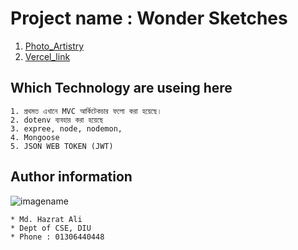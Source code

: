 # Project name : Wonder Sketches

1. [Photo_Artistry](https://open-learning-6d337.web.app/ "Photo_Artistry")
2. [Vercel_link](https://photoartistry.vercel.app// "Photo_Artistry")

## Which Technology are useing here

    1. প্রথমত এখানে MVC আর্কিটেকচার ফলো করা হয়েছে।
    2. dotenv ব্যবহার করা হয়েছে
    3. expree, node, nodemon,
    4. Mongoose
    5. JSON WEB TOKEN (JWT)

## Author information

![imagename](https://lh3.googleusercontent.com/a/ALm5wu3-VZ44MFpEKX3SJdB0z5bOTVPy_pq8OMu4G0IO8C0=s96-c)

    * Md. Hazrat Ali
    * Dept of CSE, DIU
    * Phone : 01306440448

